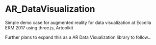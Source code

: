 # AR_DataVisualization

Simple demo case for augmented reality for data visualization at Eccella ERM 2017 using three.js, Artoolkit

Further plans to expand this as a AR Data Visualization library to follow...
